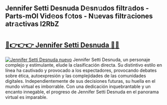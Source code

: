 ## Jennifer Setti Desnuda D𝚎sn𝚞dos filtr𝚊dos - Parts-mOl Vid𝚎os f𝚘tos - N𝚞evas filtr𝚊ciones atr𝚊ctivas l2RbZ

# <h2><a href="http://mbcj6o.tromn.icu/?c=Jennifer+Setti+Desnuda">🔗👉👉👉 Jennifer Setti Desnuda 🔗🔗</a></h2>

[![Jennifer Setti Desnuda nuevo](https://i.imgur.com/pEAQMta.gif)](http://mbcj6o.tromn.icu/?c=Jennifer+Setti+Desnuda)
Jennifer Setti Desnuda, un personaje complejo y estimulante, elude la clasificación directa. Su distintivo estilo en línea ha cautivado y provocado a los espectadores, provocando debates sobre ética, autoexpresión y las complejidades de las comunidades digitales. Independientemente de sus decisiones futuras, su huella en el mundo virtual es imborrable. Con una dedicación inquebrantable y un encanto innegable, el progreso de Jennifer Setti Desnuda en el panorama virtual es imparable.
